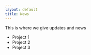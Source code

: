 ```yaml
---
layout: default
title: News
---
```


This is where we give updates and news

* Project 1
* Project 2
* Project 3